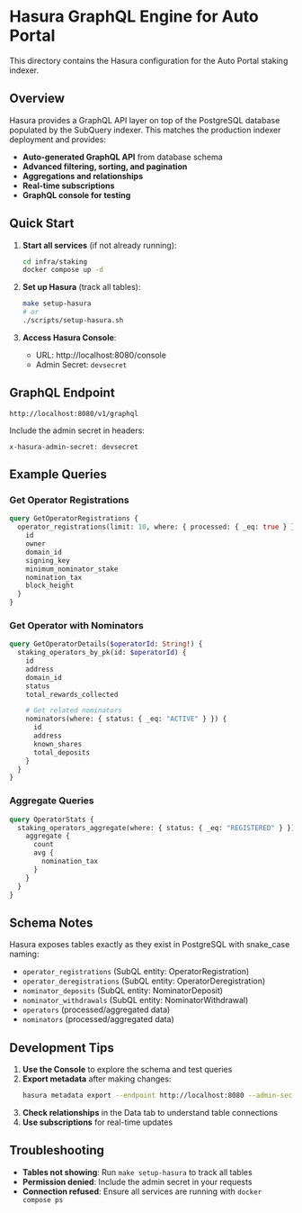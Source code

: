 # Hasura GraphQL Engine for Auto Portal

This directory contains the Hasura configuration for the Auto Portal staking indexer.

## Overview

Hasura provides a GraphQL API layer on top of the PostgreSQL database populated by the SubQuery indexer. This matches the production indexer deployment and provides:

- **Auto-generated GraphQL API** from database schema
- **Advanced filtering, sorting, and pagination**
- **Aggregations and relationships**
- **Real-time subscriptions**
- **GraphQL console for testing**

## Quick Start

1. **Start all services** (if not already running):

   ```bash
   cd infra/staking
   docker compose up -d
   ```

2. **Set up Hasura** (track all tables):

   ```bash
   make setup-hasura
   # or
   ./scripts/setup-hasura.sh
   ```

3. **Access Hasura Console**:
   - URL: http://localhost:8080/console
   - Admin Secret: `devsecret`

## GraphQL Endpoint

```
http://localhost:8080/v1/graphql
```

Include the admin secret in headers:

```
x-hasura-admin-secret: devsecret
```

## Example Queries

### Get Operator Registrations

```graphql
query GetOperatorRegistrations {
  operator_registrations(limit: 10, where: { processed: { _eq: true } }, order_by: { id: asc }) {
    id
    owner
    domain_id
    signing_key
    minimum_nominator_stake
    nomination_tax
    block_height
  }
}
```

### Get Operator with Nominators

```graphql
query GetOperatorDetails($operatorId: String!) {
  staking_operators_by_pk(id: $operatorId) {
    id
    address
    domain_id
    status
    total_rewards_collected

    # Get related nominators
    nominators(where: { status: { _eq: "ACTIVE" } }) {
      id
      address
      known_shares
      total_deposits
    }
  }
}
```

### Aggregate Queries

```graphql
query OperatorStats {
  staking_operators_aggregate(where: { status: { _eq: "REGISTERED" } }) {
    aggregate {
      count
      avg {
        nomination_tax
      }
    }
  }
}
```

## Schema Notes

Hasura exposes tables exactly as they exist in PostgreSQL with snake_case naming:

- `operator_registrations` (SubQL entity: OperatorRegistration)
- `operator_deregistrations` (SubQL entity: OperatorDeregistration)
- `nominator_deposits` (SubQL entity: NominatorDeposit)
- `nominator_withdrawals` (SubQL entity: NominatorWithdrawal)
- `operators` (processed/aggregated data)
- `nominators` (processed/aggregated data)

## Development Tips

1. **Use the Console** to explore the schema and test queries
2. **Export metadata** after making changes:
   ```bash
   hasura metadata export --endpoint http://localhost:8080 --admin-secret devsecret
   ```
3. **Check relationships** in the Data tab to understand table connections
4. **Use subscriptions** for real-time updates

## Troubleshooting

- **Tables not showing**: Run `make setup-hasura` to track all tables
- **Permission denied**: Include the admin secret in your requests
- **Connection refused**: Ensure all services are running with `docker compose ps`
